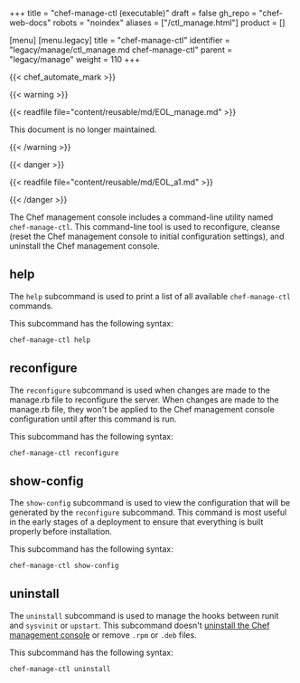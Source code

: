 +++
title = "chef-manage-ctl (executable)"
draft = false
gh_repo = "chef-web-docs"
robots = "noindex"
aliases = ["/ctl_manage.html"]
product = []

[menu]
  [menu.legacy]
    title = "chef-manage-ctl"
    identifier = "legacy/manage/ctl_manage.md chef-manage-ctl"
    parent = "legacy/manage"
    weight = 110
+++

{{< chef_automate_mark >}}

{{< warning >}}

{{< readfile file="content/reusable/md/EOL_manage.md" >}}

This document is no longer maintained.

{{< /warning >}}

{{< danger >}}

{{< readfile file="content/reusable/md/EOL_a1.md" >}}

{{< /danger >}}

The Chef management console includes a command-line utility named
`chef-manage-ctl`. This command-line tool is used to reconfigure,
cleanse (reset the Chef management console to initial configuration
settings), and uninstall the Chef management console.

## help

The `help` subcommand is used to print a list of all available
`chef-manage-ctl` commands.

This subcommand has the following syntax:

```bash
chef-manage-ctl help
```

## reconfigure

The `reconfigure` subcommand is used when changes are made to the
manage.rb file to reconfigure the server. When changes are made to the
manage.rb file, they won't be applied to the Chef management console
configuration until after this command is run.

This subcommand has the following syntax:

```bash
chef-manage-ctl reconfigure
```

## show-config

The `show-config` subcommand is used to view the configuration that will
be generated by the `reconfigure` subcommand. This command is most
useful in the early stages of a deployment to ensure that everything is
built properly before installation.

This subcommand has the following syntax:

```bash
chef-manage-ctl show-config
```

## uninstall

The `uninstall` subcommand is used to manage the hooks between runit and
`sysvinit` or `upstart`. This subcommand doesn't [uninstall the Chef
management console](/uninstall/#chef-manage) or remove `.rpm` or
`.deb` files.

This subcommand has the following syntax:

```bash
chef-manage-ctl uninstall
```
